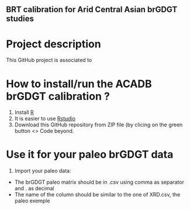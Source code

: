 ## BRT calibration for Arid Central Asian brGDGT studies

# Project description
This GitHub project is associated to

# How to install/run the ACADB brGDGT calibration ?
1. Install [R](https://larmarange.github.io/analyse-R/installation-de-R-et-RStudio.html)
2. It is easier to use [Rstudio](https://posit.co/downloads/)
3. Download this GitHub repository from ZIP file (by clicing on the green button <> Code beyond. 
# Use it for your paleo brGDGT data
1. Import your paleo data:
- The brGDGT paleo matrix should be in .csv using comma as separator and . as decimal
- The name of the column should be similar to the one of XRD.csv, the paleo exemple

